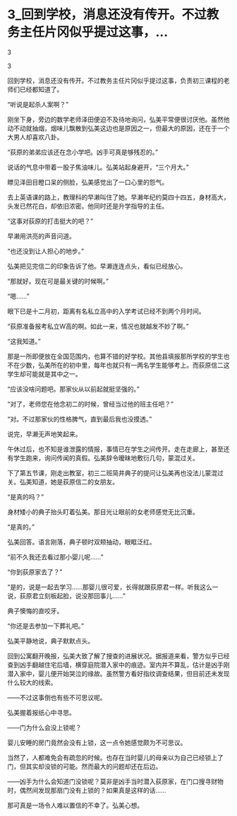 # 3_回到学校，消息还没有传开。不过教务主任片冈似乎提过这事，...

3

3

回到学校，消息还没有传开。不过教务主任片冈似乎提过这事，负责初三课程的老师们已经都知道了。

“听说是起杀人案啊？”

刚坐下身，旁边的数学老师泽田便迫不及待地询问，弘美平常便很讨厌他。虽然他动不动就抽烟，烟味儿飘散到弘美这边也是原因之一，但最大的原因，还在于一个大男人却喜欢八卦。

“荻原的弟弟应该还在念小学吧。凶手可真是够残忍的。”

说话的气息中带着一股子焦油味儿。弘美站起身避开，“三个月大。”

瞟见泽田目瞪口呆的侧脸，弘美感觉出了一口心里的怨气。

去上英语课的路上，教理科的早濑叫住了她。早濑年纪约莫四十四五，身材高大，头发已然花白，却依旧浓密。他同时还是升学指导的主任。

“这事对荻原的打击挺大的吧？”

早濑用洪亮的声音问道。

“也还没到让人担心的地步。”

弘美把见完信二的印象告诉了他。早濑连连点头，看似已经放心。

“那就好。现在可是最关键的时候啊。”

“嗯……”

眼下已是十二月初，距离有名私立高中的入学考试已经不到两个月时间。

“荻原准备报考私立W高的啊。如此一来，情况也就越发不妙了啊。”

“这我知道。”

那是一所即便放在全国范围内，也算不错的好学校。其他县填报那所学校的学生也不在少数，弘美所在的初中里，每年也就只有一两名学生能够考上。而荻原信二这学生却可能就是其中之一。

“应该没啥问题吧。那家伙从以前起就挺坚强的。”

“对了，老师您在他念初二的时候，曾经当过他的班主任吧？”

“对。不过那家伙的性格脾气，直到最后我也没摸透。”

说完，早濑无声地笑起来。

午休过后，也不知是谁泄露的情报，事情已在学生之间传开。走在走廊上，甚至还有学生跑来，询问传闻的真假。弘美辞令暧昧地敷衍几句，蒙混过关。

下了第五节课，刚走出教室，初三二班简井典子的提问让弘美再也没法儿蒙混过关。弘美知道，她是荻原信二的女朋友。

“是真的吗？”

身材矮小的典子抬头盯着弘美。那目光让眼前的女老师感觉无比沉重。

“是真的。”

弘美回答。语言刚落，典子顿时双颊抽动，眼眶泛红。

“前不久我还去看过那小婴儿呢……”

“你到荻原家去了？”

“是的，说是一起去学习……那婴儿很可爱，长得就跟荻原君一样。听我这么一说，荻原君立刻板起脸，说没那回事儿……”

典子懊悔的直咬牙。

“你还是去参加一下葬礼吧。”

弘美平静地说，典子默默点头。

回到公寓翻开晚报，弘美大致了解了搜查的进展状况。据报道来看，警方似乎已经查到凶手翻越住宅后墙，横穿庭院潜入家中的痕迹。室内并不算乱，估计是凶手刚潜入家中，婴儿便开始哭泣的缘故。虽然警方看好指纹调查结果，但目前还未发现什么较大的线索。

——不过这事倒也有些不可思议呢。

弘美握着报纸心中寻思。

——门为什么会没上锁呢？

婴儿安睡的房门竟然会没有上锁，这一点令她感觉颇为不可思议。

当然了，人都难免会有疏忽的时候。也存在当时婴儿的母亲以为自己已经锁上了门，但其实却没锁的可能。然而最大的问题却还在后边。

——凶手为什么会知道门没锁呢？莫非是凶手当时潜入荻原家，在门口搜寻财物时，偶然间发现那扇门没有上锁的？如果真是这样的话……

那可真是一场令人难以置信的不幸了。弘美心想。